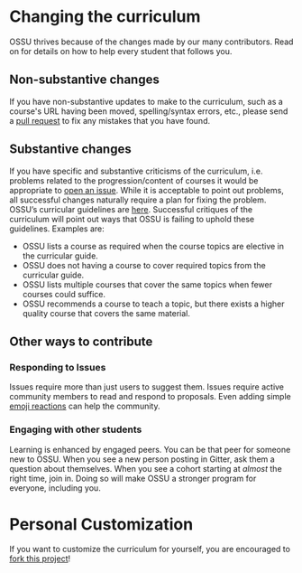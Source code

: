 # Changing the curriculum
OSSU thrives because of the changes made by our many contributors. Read on for details on how to help every student that follows you.
## Non-substantive changes
If you have non-substantive updates to make to the curriculum, such as a course's URL having been moved, spelling/syntax errors, etc., please send a [pull request](https://www.freecodecamp.org/news/how-to-make-your-first-pull-request-on-github-3/) to fix any mistakes that you have found.
## Substantive changes
If you have specific and substantive criticisms of the curriculum, i.e. problems related to the progression/content of courses it would be appropriate to [open an issue](https://help.github.com/articles/creating-an-issue/). While it is acceptable to point out problems, all successful changes naturally require a plan for fixing the problem.
OSSU’s curricular guidelines are [here](https://github.com/ossu/computer-science/blob/master/extras/curriculum_guidelines.md). Successful critiques of the curriculum will point out ways that OSSU is failing to uphold these guidelines. Examples are:

* OSSU lists a course as required when the course topics are elective in the curricular guide.
* OSSU does not having a course to cover required topics from the curricular guide.
* OSSU lists multiple courses that cover the same topics when fewer courses could suffice.
* OSSU recommends a course to teach a topic, but there exists a higher quality course that covers the same material.
## Other ways to contribute
### Responding to Issues
Issues require more than just users to suggest them. Issues require active community members to read and respond to proposals. Even adding simple [emoji reactions](https://github.blog/2016-03-10-add-reactions-to-pull-requests-issues-and-comments/) can help the community.
### Engaging with other students
Learning is enhanced by engaged peers. You can be that peer for someone new to OSSU. When you see a new person posting in Gitter, ask them a question about themselves. When you see a cohort starting at _almost_ the right time, join in. Doing so will make OSSU a stronger program for everyone, including you.
# Personal Customization
If you want to customize the curriculum for yourself, you are encouraged to [fork this project](https://help.github.com/articles/fork-a-repo/)!

